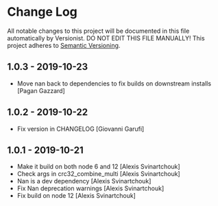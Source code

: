 # Change Log

All notable changes to this project will be documented in this file
automatically by Versionist. DO NOT EDIT THIS FILE MANUALLY!
This project adheres to [Semantic Versioning](http://semver.org/).

## 1.0.3 - 2019-10-23

* Move nan back to dependencies to fix builds on downstream installs [Pagan Gazzard]

## 1.0.2 - 2019-10-22

* Fix version in CHANGELOG [Giovanni Garufi]

## 1.0.1 - 2019-10-21

* Make it build on both node 6 and 12 [Alexis Svinartchouk]
* Check args in crc32_combine_multi [Alexis Svinartchouk]
* Nan is a dev dependency [Alexis Svinartchouk]
* Fix Nan deprecation warnings [Alexis Svinartchouk]
* Fix build on node 12 [Alexis Svinartchouk]
